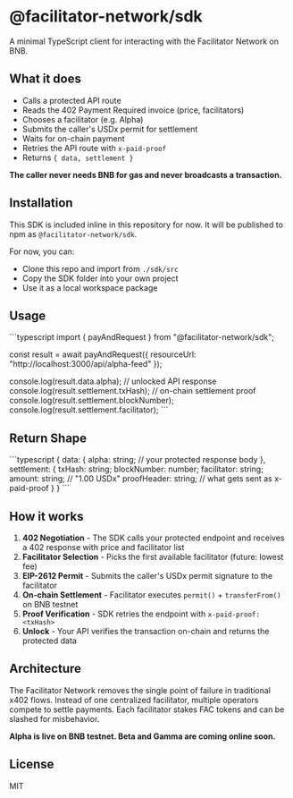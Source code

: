 # @facilitator-network/sdk

A minimal TypeScript client for interacting with the Facilitator Network on BNB.

## What it does

- Calls a protected API route
- Reads the 402 Payment Required invoice (price, facilitators)
- Chooses a facilitator (e.g. Alpha)
- Submits the caller's USDx permit for settlement
- Waits for on-chain payment
- Retries the API route with `x-paid-proof`
- Returns `{ data, settlement }`

**The caller never needs BNB for gas and never broadcasts a transaction.**

## Installation

This SDK is included inline in this repository for now. It will be published to npm as `@facilitator-network/sdk`.

For now, you can:
- Clone this repo and import from `./sdk/src`
- Copy the SDK folder into your own project
- Use it as a local workspace package

## Usage

\`\`\`typescript
import { payAndRequest } from "@facilitator-network/sdk";

const result = await payAndRequest({
  resourceUrl: "http://localhost:3000/api/alpha-feed"
});

console.log(result.data.alpha);           // unlocked API response
console.log(result.settlement.txHash);    // on-chain settlement proof
console.log(result.settlement.blockNumber);
console.log(result.settlement.facilitator);
\`\`\`

## Return Shape

\`\`\`typescript
{
  data: {
    alpha: string; // your protected response body
  },
  settlement: {
    txHash: string;
    blockNumber: number;
    facilitator: string;
    amount: string;      // "1.00 USDx"
    proofHeader: string; // what gets sent as x-paid-proof
  }
}
\`\`\`

## How it works

1. **402 Negotiation** - The SDK calls your protected endpoint and receives a 402 response with price and facilitator list
2. **Facilitator Selection** - Picks the first available facilitator (future: lowest fee)
3. **EIP-2612 Permit** - Submits the caller's USDx permit signature to the facilitator
4. **On-chain Settlement** - Facilitator executes `permit()` + `transferFrom()` on BNB testnet
5. **Proof Verification** - SDK retries the endpoint with `x-paid-proof: <txHash>`
6. **Unlock** - Your API verifies the transaction on-chain and returns the protected data

## Architecture

The Facilitator Network removes the single point of failure in traditional x402 flows. Instead of one centralized facilitator, multiple operators compete to settle payments. Each facilitator stakes FAC tokens and can be slashed for misbehavior.

**Alpha is live on BNB testnet. Beta and Gamma are coming online soon.**

## License

MIT
